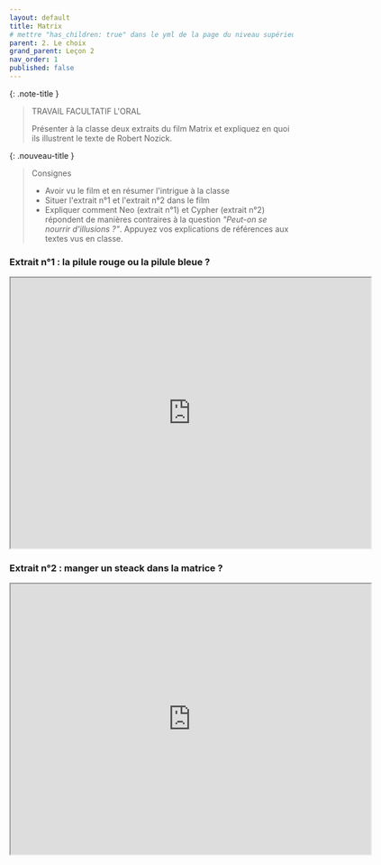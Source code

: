 ```yaml
---
layout: default
title: Matrix
# mettre "has_children: true" dans le yml de la page du niveau supérieur
parent: 2. Le choix
grand_parent: Leçon 2
nav_order: 1
published: false
---
```

{: .note-title }
> TRAVAIL FACULTATIF L'ORAL
>
> Présenter à la classe deux extraits du film Matrix et expliquez en quoi ils illustrent le texte de Robert Nozick.

{: .nouveau-title }
>Consignes 
>
> - Avoir vu le film et en résumer l'intrigue à la classe
>- Situer l'extrait n°1 et l'extrait n°2 dans le film
> - Expliquer comment Neo (extrait n°1) et Cypher (extrait n°2) répondent de manières contraires à la question *"Peut-on se nourrir d'illusions ?"*. Appuyez vos explications de références aux textes vus en classe.

### Extrait n°1 : la pilule rouge ou la pilule bleue ?

<iframe src="https://drive.google.com/file/d/10kfwIC8DUxjXlBQ15XOLo4zuPz3o05OF/preview" width="640" height="480" allow="autoplay"></iframe>

### Extrait n°2 : manger un steack dans la matrice ?

<iframe src="https://drive.google.com/file/d/10m1nkvgHPVmVkHQnDg1XANo1JtmGxMEK/preview" width="640" height="480" allow="autoplay"></iframe>